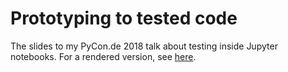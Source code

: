 # Prototyping to tested code

The slides to my PyCon.de 2018 talk about testing inside Jupyter notebooks. For
a rendered version, see
[here](https://htmlpreview.github.io/?https://github.com/chmp/misc-exp/blob/master/20181026-TestingInJupyter/resources/IPyTestIntro.slides.html#/).
